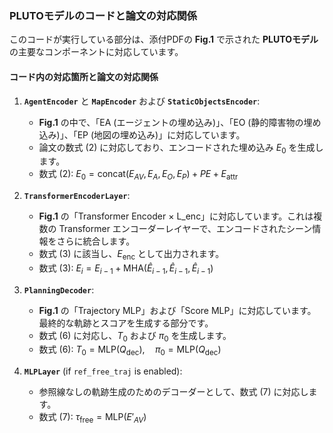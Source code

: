 ### PLUTOモデルのコードと論文の対応関係

このコードが実行している部分は、添付PDFの **Fig.1** で示された **PLUTOモデル** の主要なコンポーネントに対応しています。

#### コード内の対応箇所と論文の対応関係

1. **`AgentEncoder`** と **`MapEncoder`** および **`StaticObjectsEncoder`**:
   - **Fig.1** の中で、「EA (エージェントの埋め込み)」、「EO (静的障害物の埋め込み)」、「EP (地図の埋め込み)」に対応しています。
   - 論文の数式 (2) に対応しており、エンコードされた埋め込み $E_0$ を生成します。
   - 数式 (2): $E_0 = \text{concat}(E_{AV}, E_A, E_O, E_P) + PE + E_{\text{attr}}$

2. **`TransformerEncoderLayer`**:
   - **Fig.1** の「Transformer Encoder × L_enc」に対応しています。これは複数の Transformer エンコーダーレイヤーで、エンコードされたシーン情報をさらに統合します。
   - 数式 (3) に該当し、$E_{\text{enc}}$ として出力されます。
   - 数式 (3): $E_i = E_{i-1} + \text{MHA}(Ê_{i-1}, Ê_{i-1}, Ê_{i-1})$

3. **`PlanningDecoder`**:
   - **Fig.1** の「Trajectory MLP」および「Score MLP」に対応しています。最終的な軌跡とスコアを生成する部分です。
   - 数式 (6) に対応し、$T_0$ および $\pi_0$ を生成します。
   - 数式 (6): $T_0 = \text{MLP}(Q_{\text{dec}}), \quad \pi_0 = \text{MLP}(Q_{\text{dec}})$

4. **`MLPLayer`** (if `ref_free_traj` is enabled):
   - 参照線なしの軌跡生成のためのデコーダーとして、数式 (7) に対応します。
   - 数式 (7): $\tau_{\text{free}} = \text{MLP}(E'_{AV})$
